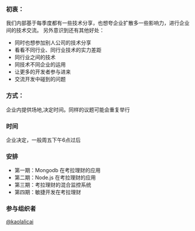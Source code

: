 ### 初衷：
  我们内部基于每季度都有一些技术分享，也想夸企业扩散多一些影响力，进行企业间的技术交流。
  另外意识到还有其他好处：
  
  - 同时也想参加别人公司的技术分享
  - 看看不同行业、同行业技术的实力差距
  - 同行业之间的技术
  - 同技术不同企业的运用
  - 让更多的开发者参与进来 
  - 交流开发中碰到的问题

### 方式：
  企业内提供场地,决定时间。同样的议题可能会重复举行

### 时间
  企业决定，一般周五下午6点过后

### 安排

  - 第一期：Mongodb 在考拉理财的应用
  - 第二期：Node.js 在考拉理财的应用
  - 第三期：考拉理财的混合监控系统
  - 第四期：敏捷开发在考拉理财


### 参与组织者
[@kaolalicai](https://github.com/no7dw/enterpriseTechParty/blob/master/AboutKaola.md)
